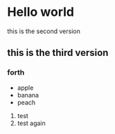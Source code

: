 # Hello world

this is the second version 

## this is the third version

### forth

* apple
* banana
* peach

1. test
2. test again
